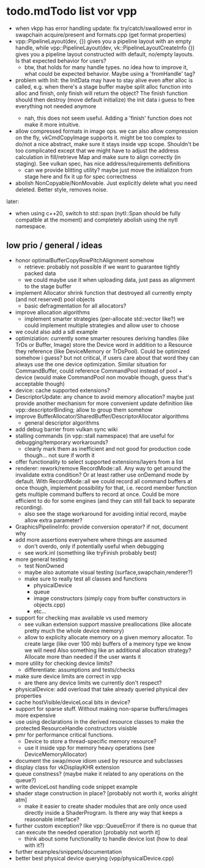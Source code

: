 todo.mdTodo list vor vpp
=================

- when vkpp has error handling update: fix try/catch/swallowed error
  in swapchain acquire/present and formats.cpp (get format properties)
- vpp::PipelineLayout(dev, {}) gives you a pipeline layout with
  an empty handle, while
  vpp::PipelineLayout(dev, vk::PipelineLayoutCreateInfo {}) gives you
  a pipeline layout constructed with default, no/empty layouts.
  Is that expected behavior for users?
	- btw, that holds for many handle types.
	  no idea how to improve it, what could be expected behavior.
	  Maybe using a 'fromHandle' tag?
- problem with Init<T>: the InitData may have to stay alive even
  after alloc is called, e.g. when there's a stage buffer
  maybe split alloc function into alloc and finish, only finish
  will return the object? The finish function should then destroy
  (move default initialize) the init data i guess to free everything
  not needed anymore
	- nah, this does not seem useful. Adding a 'finish' function does 
	  not make it more intuitive.
- allow compressed formats in image ops.
  we can also allow compression on the fly, vkCmdCopyImage supports it.
  might be too complex to do/not a nice abstract, make sure it stays
  inside vpp scope.
  Shouldn't be too complicated except that we might have to adjust
  the address calculation in fill/retrieve Map and make sure to
  align correctly (in staging). See vulkan spec, has nice
  address/requirements definitions
	- can we provide blitting utility?
	  maybe just move the initializon from stage here and fix it up
	  for spec correctness
- abolish NonCopyable/NonMovable. Just explicitly delete what you
  need deleted. Better style, removes noise.

later:

- when using c++20, switch to std::span (nytl::Span should be fully compatble
  at the moment) and completely abolish using the nytl namespace.

low prio / general / ideas
--------------------------

- honor optimalBufferCopyRowPitchAlignment somehow
	- retrieve: probably not possible if we want to guarantee tightly packed data
	- we could maybe use it when uploading data, just pass as alignment
	  to the stage buffer
- implement Allocator shrink function that destroyed all currently
  empty (and not reserved) pool objects
	- basic defragmentation for all allocators?
- improve allocation algorithms
	- implement smarter strategies (per-allocate std::vector like?)
	  we could implement multiple strategies and allow user to choose
- we could also add a sdl example
- optimiziation: currently some smarter resoures deriving handles
  (like TrDs or Buffer, Image) store the Device word in addition
  to a Resource they reference (like DeviceMemory or TrDsPool).
  Could be optimized somehow i guess? but not critical, if users care about
  that word they can always use the one device optimization.
  Similar situation for CommandBuffer, could reference CommandPool instead
  of pool + device (would make CommandPool non movable though, guess that's
  acceptable though)
- device: cache supported extensions?
- DescriptorUpdate: any chance to avoid memory allocation? maybe just
  provide another mechanism for more convenient update definition like
  vpp::descriptorBinding; allow to group them somehow
- improve BufferAllocator/SharedBuffer/DescriptorAllocator algorithms
	- general descriptor algorithms
- add debug barrier from vulkan sync wiki
- stalling commands (in vpp::stall namespace) that are useful
  for debugging/temporary workarounds?
	- clearly mark them as inefficient and not good for production code
	  though... not sure if worth it
- offer functionality to select supported extensions/layers from a list
- renderer: rework/remove RecordMode::all. Any way to get around the invalidate
  extra condition? Or at least rather use onDemand mode by default.
  With RecordMode::all we could record all command buffers at once though,
  implement possibility for that, i.e. record member function gets multiple
  command buffers to record at once. Could be more efficient to do for some
  engines (and they can still fall back to separate recording).
  	- also see the stage workaround for avoiding initial record, maybe
	  allow extra parameter?
- GraphicsPipelineInfo: provide conversion operator?
  if not, document why
- add more assertions everywhere where things are assumed
	- don't overdo, only if potentially useful when debugging
	- see work.inl (something like tryFinish probably best)
- more general testing
	- test NonOwned<T>
	- maybe also automate visual testing (surface,swapchain,renderer?)
	- make sure to really test all classes and functions
		- physicalDevice
		- queue
		- image constructors (simply copy from buffer constructors in objects.cpp)
		- etc...
- support for checking max available vs used memory
	- see vulkan extension
  support massive preallocations (like allocate pretty much the whole device memory)
	- allow to explicity allocate memory on a given memory allocator.
	  To create large (like over 100 mb) buffers of a memory type we know we will need
	  Also something like an additional allocation strategy?
	  Allocate more than needed if the user wants it
- more utility for checking device limits?
	- differentiate: assumptions and tests/checks
- make sure device limits are correct in vpp
	- are there any device limits we currently don't respect?
- physicalDevice: add overload that take already queried physical dev properties
- cache hostVisible/deviceLocal bits in device?
- support for sparse stuff. Without making non-sparse buffers/images more expensive
- use using declarations in the derived resource classes to make the
	protected ResourceHandle constructors visisble
- pmr for performance critical functions.
	- Device to store a thread-specific memory resource?
	- use it inside vpp for memory heavy operations (see DeviceMemoryAllocator)
- document the swap/move idiom used by resource and subclasses
- display class for vkDisplayKHR extension
- queue constness? (maybe make it related to any operations on the queue?)
- write deviceLost handling code snippet example
- shader stage construction in place? [probably not worth it, works alright atm]
	- make it easier to create shader modules that are only once used directly inside
		a ShaderProgram. Is there any way that keeps a reasonable interface?
- further custom exception? like vpp::QueueError if there is no queue that
	can execute the needed operation [probably not worth it]
	- think about some functionality to handle device lost (how to deal with it?)
- further examples/snippets/documentation
- better best physical device querying (vpp/physicalDevice.cpp)
